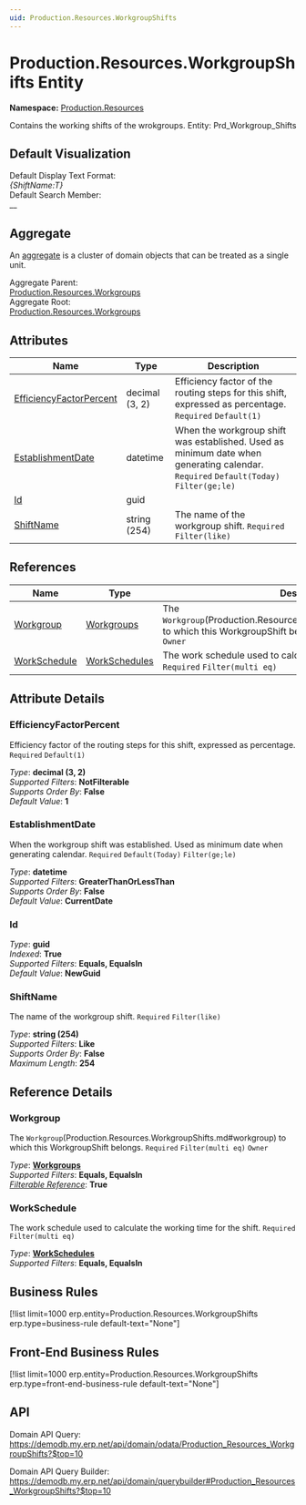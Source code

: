 ```yaml
---
uid: Production.Resources.WorkgroupShifts
---
```

# Production.Resources.WorkgroupShifts Entity

**Namespace:** [Production.Resources](Production.Resources.md)  

Contains the working shifts of the wrokgroups. Entity: Prd_Workgroup_Shifts

## Default Visualization
Default Display Text Format:  
_{ShiftName:T}_  
Default Search Member:  
__  

## Aggregate
An [aggregate](https://docs.erp.net/tech/advanced/concepts/aggregates.html) is a cluster of domain objects that can be treated as a single unit.  

Aggregate Parent:  
[Production.Resources.Workgroups](Production.Resources.Workgroups.md)  
Aggregate Root:  
[Production.Resources.Workgroups](Production.Resources.Workgroups.md)  

## Attributes

| Name | Type | Description |
| ---- | ---- | --- |
| [EfficiencyFactorPercent](Production.Resources.WorkgroupShifts.md#efficiencyfactorpercent) | decimal (3, 2) | Efficiency factor of the routing steps for this shift, expressed as percentage. `Required` `Default(1)` 
| [EstablishmentDate](Production.Resources.WorkgroupShifts.md#establishmentdate) | datetime | When the workgroup shift was established. Used as minimum date when generating calendar. `Required` `Default(Today)` `Filter(ge;le)` 
| [Id](Production.Resources.WorkgroupShifts.md#id) | guid |  
| [ShiftName](Production.Resources.WorkgroupShifts.md#shiftname) | string (254) | The name of the workgroup shift. `Required` `Filter(like)` 

## References

| Name | Type | Description |
| ---- | ---- | --- |
| [Workgroup](Production.Resources.WorkgroupShifts.md#workgroup) | [Workgroups](Production.Resources.Workgroups.md) | The `Workgroup`(Production.Resources.WorkgroupShifts.md#workgroup) to which this WorkgroupShift belongs. `Required` `Filter(multi eq)` `Owner` |
| [WorkSchedule](Production.Resources.WorkgroupShifts.md#workschedule) | [WorkSchedules](General.Resources.WorkSchedules.md) | The work schedule used to calculate the working time for the shift. `Required` `Filter(multi eq)` |


## Attribute Details

### EfficiencyFactorPercent

Efficiency factor of the routing steps for this shift, expressed as percentage. `Required` `Default(1)`

_Type_: **decimal (3, 2)**  
_Supported Filters_: **NotFilterable**  
_Supports Order By_: **False**  
_Default Value_: **1**  

### EstablishmentDate

When the workgroup shift was established. Used as minimum date when generating calendar. `Required` `Default(Today)` `Filter(ge;le)`

_Type_: **datetime**  
_Supported Filters_: **GreaterThanOrLessThan**  
_Supports Order By_: **False**  
_Default Value_: **CurrentDate**  

### Id

_Type_: **guid**  
_Indexed_: **True**  
_Supported Filters_: **Equals, EqualsIn**  
_Default Value_: **NewGuid**  

### ShiftName

The name of the workgroup shift. `Required` `Filter(like)`

_Type_: **string (254)**  
_Supported Filters_: **Like**  
_Supports Order By_: **False**  
_Maximum Length_: **254**  


## Reference Details

### Workgroup

The `Workgroup`(Production.Resources.WorkgroupShifts.md#workgroup) to which this WorkgroupShift belongs. `Required` `Filter(multi eq)` `Owner`

_Type_: **[Workgroups](Production.Resources.Workgroups.md)**  
_Supported Filters_: **Equals, EqualsIn**  
_[Filterable Reference](https://docs.erp.net/dev/domain-api/filterable-references.html)_: **True**  

### WorkSchedule

The work schedule used to calculate the working time for the shift. `Required` `Filter(multi eq)`

_Type_: **[WorkSchedules](General.Resources.WorkSchedules.md)**  
_Supported Filters_: **Equals, EqualsIn**  



## Business Rules

[!list limit=1000 erp.entity=Production.Resources.WorkgroupShifts erp.type=business-rule default-text="None"]

## Front-End Business Rules

[!list limit=1000 erp.entity=Production.Resources.WorkgroupShifts erp.type=front-end-business-rule default-text="None"]

## API

Domain API Query:
<https://demodb.my.erp.net/api/domain/odata/Production_Resources_WorkgroupShifts?$top=10>

Domain API Query Builder:
<https://demodb.my.erp.net/api/domain/querybuilder#Production_Resources_WorkgroupShifts?$top=10>

